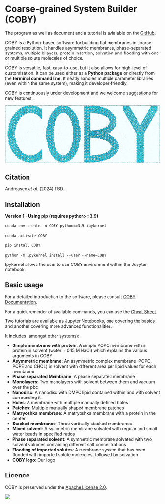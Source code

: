 # Coarse-grained System Builder (COBY)

The program as well as document and a tutorial is avialable on the [GitHub](https://github.com/MikkelDA/COBY).

COBY is a Python-based software for building flat membranes in coarse-grained resolution. It handles asymmetric membranes, phase-separated systems, multiple bilayers, protein insertion, solvation and flooding with one or multiple solute molecules of choice.

COBY is versatile, fast, easy-to-use, but it also allows for high-level of customisation. It can be used either as a **Python package** or directly from the **terminal command line**. It neatly handles multiple parameter libraries (even within the same system), making it developer-friendly. 

COBY is continuously under development and we welcome suggestions for new features. 

![](https://github.com/MikkelDA/COBY/raw/master/figures/COBY_Logo.png)

## Citation

Andreasen _et al._ (2024) TBD.

## Installation 

**Version 1 - Using pip (requires python>=3.9)**

    conda env create -n COBY python==3.9 ipykernel

    conda activate COBY

    pip install COBY

    python -m ipykernel install --user --name=COBY

Ipykernel allows the user to use COBY environment within the Jupyter notebook.

## Basic usage 

For a detailed introduction to the software, please consult [COBY Documentation](https://github.com/MikkelDA/COBY/blob/master/COBY_Documentation.pdf).

For a quick reminder of available commands, you can use the [Cheat Sheet](https://github.com/MikkelDA/COBY/blob/master/COBY_CHEAT_SHEET.pdf).

Two [tutorials](https://github.com/MikkelDA/COBY/tree/master/Tutorial) are available as Jupyter Notebooks, one covering the basics and another covering more advanced functionalities.

It includes (amongst other systems):

* **Simple membrane with protein**: A simple POPC membrane with a protein in solvent (water + 0.15 M NaCl) which explains the various arguments in COBY
* **Asymmetric membrane**: An asymmetric complex membrane (POPC, POPE and CHOL) in solvent with different area per lipid values for each membrane
* **Phase separated Membrane**: A phase separated membrane
* **Monolayers**: Two monolayers with solvent between them and vacuum over the pbc
* **Nanodisc**: A nanodisc with DMPC lipid contained within and with solvent surrounding it
* **Holes**: A membrane with multiple manually defined holes
* **Patches**: Multiple manually shaped membrane patches
* **Matryoshka membrane**: A matryoshka membrane with a protein in the center
* **Stacked membranes**: Three vertically stacked membranes
* **Mixed solvent**: A symmetric membrane solvated with regular and small water beads in specified ratios
* **Phase separated solvent**: A symmetric membrane solvated with two solvent volumes containing different salt concentrations
* **Flooding of imported solutes**: A membrane system that has been flooded with imported solute molecules, followed by solvation
* **COBY logo**: Our logo

## Licence

COBY is preserved under the [Apache License 2.0](https://github.com/MikkelDA/COBY/blob/main/LICENSE).

![](https://github.com/MikkelDA/COBY/raw/master/figures/membrane_protein.png)


